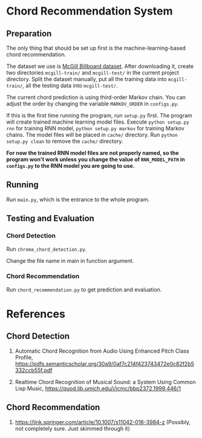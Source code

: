 # Chord Recommendation System

## Preparation
The only thing that should be set up first is the machine-learning-based chord recommendation.

The dataset we use is [McGill Billboard dataset](https://www.dropbox.com/s/2lvny9ves8kns4o/billboard-2.0-salami_chords.tar.gz?dl=1). After downloading it, create two directories `mcgill-train/` and `mcgill-test/` in the current project directory. Split the dataset manually, put all the training data into `mcgill-train/`, all the testing data into `mcgill-test/`.

The current chord prediction is using third-order Markov chain.
You can adjust the order by changing the variable `MARKOV_ORDER` in `configs.py`.

If this is the first time running the program, run `setup.py` first. The program will create trained machine learning model files. Execute `python setup.py rnn` for training RNN model, `python setup.py markov` for training Markov chains. The model files will be placed in `cache/` directory. Run `python setup.py clean` to remove the `cache/` directory.

**For now the trained RNN model files are not properly named, so the program won't work unless you change the value of `RNN_MODEL_PATH` in `configs.py` to the RNN model you are going to use.**

## Running
Run `main.py`, which is the entrance to the whole program.

## Testing and Evaluation
### Chord Detection
Run `chroma_chord_detection.py`.

Change the file name in main in function argument.

### Chord Recommendation
Run `chord_recommendation.py` to get prediction and evaluation.

# References

## Chord Detection

1. Automatic Chord Recognition from Audio Using Enhanced Pitch Class Profile, https://pdfs.semanticscholar.org/30a9/0af7c214f423743472e0c82f2b5332ccb55f.pdf


2. Realtime Chord Recognition of Musical Sound: a System Using Common Lisp Music,
https://quod.lib.umich.edu/i/icmc/bbp2372.1999.446/1

## Chord Recommendation

1. https://link.springer.com/article/10.1007/s11042-016-3984-z (Possibly, not completely sure. Just skimmed through it)
